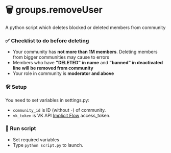 # 🗑️ groups.removeUser
A python script which deletes blocked or deleted members from community

### ✅ Checklist to do before deleting
* Your community has **not more than 1M members**. Deleting members from bigger communities may cause to errors
* Members who have **"DELETED" in name** and **"banned" in deactivated line will be removed from community**
* Your role in community is **moderator and above** 

### 🛠 Setup
You need to set variables in settings.py:
* `community_id` is ID (without `-`) of community.
* `vk_token` is VK API [Implicit Flow][0] access_token.


### 🔌 Run script
* Set required variables
* Type `python script.py` to launch.


[0]: https://vk.com/dev/implicit_flow_user?f=3.%20Receiving%20access_token "Implicit Flow for User Access Token"
